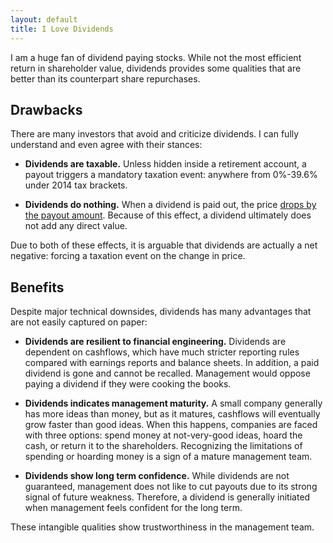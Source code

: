 ```yaml
---
layout: default
title: I Love Dividends
---
```

I am a huge fan of dividend paying stocks.  While not the most efficient return
in shareholder value, dividends provides some qualities that are better than
its counterpart share repurchases.

## Drawbacks

There are many investors that avoid and criticize dividends.  I can fully
understand and even agree with their stances:

* **Dividends are taxable.**  Unless hidden inside a retirement account, a
  payout triggers a mandatory taxation event: anywhere from 0%-39.6% under
  2014 tax brackets.

* **Dividends do nothing.** When a dividend is paid out, the price
  [drops by the payout amount](http://en.wikipedia.org/wiki/Dividend#Effect_on_stock_price).
  Because of this effect, a dividend ultimately does not add any direct value.

Due to both of these effects, it is arguable that dividends are actually a net
negative: forcing a taxation event on the change in price.

## Benefits

Despite major technical downsides, dividends has many advantages that are not
easily captured on paper:

* **Dividends are resilient to financial engineering.**  Dividends are dependent
  on cashflows, which have much stricter reporting rules compared with earnings
  reports and balance sheets.  In addition, a paid dividend is gone and cannot
  be recalled.  Management would oppose paying a dividend if they were cooking
  the books.

* **Dividends indicates management maturity.**  A small company generally has
  more ideas than money, but as it matures, cashflows will eventually grow
  faster than good ideas.  When this happens, companies are faced with three
  options: spend money at not-very-good ideas, hoard the cash, or return it to
  the shareholders.  Recognizing the limitations of spending or hoarding money
  is a sign of a mature management team.

* **Dividends show long term confidence.**  While dividends are not guaranteed,
  management does not like to cut payouts due to its strong signal of future
  weakness.  Therefore, a dividend is generally initiated when management feels
  confident for the long term.

These intangible qualities show trustworthiness in the management team.
